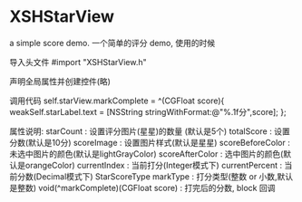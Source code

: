 # XSHStarView
a simple score demo.
一个简单的评分 demo, 使用的时候

导入头文件
#import "XSHStarView.h"

声明全局属性并创建控件(略)

调用代码
    self.starView.markComplete = ^(CGFloat score){
        weakSelf.starLabel.text = [NSString stringWithFormat:@"%.1f分",score];
    };

属性说明:
starCount : 设置评分图片(星星)的数量 (默认是5个)
totalScore : 设置分数(默认是10分)
scoreImage : 设置图片样式(默认是星星)
scoreBeforeColor : 未选中图片的颜色(默认是lightGrayColor)
scoreAfterColor : 选中图片的颜色(默认是orangeColor)
currentIndex : 当前打分(Integer模式下)
currentPercent : 当前分数(Decimal模式下)
StarScoreType markType : 打分类型(整数 or 小数,默认是整数)
void(^markComplete)(CGFloat score) : 打完后的分数, block 回调
